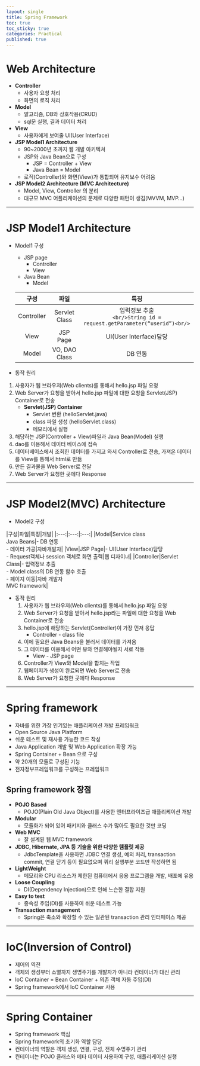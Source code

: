 ```yaml
---
layout: single
title: Spring Framework
toc: true
toc_sticky: true
categories: Practical
published: true
---
```



# Web Architecture
* **Controller**
    * 사용자 요청 처리
    * 화면의 로직 처리
* **Model** 
    * 알고리즘, DB와 상호작용(CRUD)
    * sql문 실행, 결과 데이터 처리
* **View**
    * 사용자에게 보여줄 UI(User Interface)
* **JSP Model1 Architecture**
    * 90~2000년 초까지 웹 개발 아키텍쳐
    * JSP와 Java Bean으로 구성
        * JSP = Controller + View
        * Java Bean = Model
    * 로직(Controller)와 화면(View)가 통합되어 유지보수 어려움
* **JSP Model2 Architecture (MVC Architecture)**
    * Model, View, Controller 의 분리
    * 대규모 MVC 어플리케이션의 문제로 다양한 패턴이 생김(MVVM, MVP…)

------------

# JSP Model1 Architecture
* Model1 구성
    * JSP page
        * Controller
        * View
    * Java Bean
        * Model
          
   |구성|파일|특징|
   |:---:|:---:|:---:|
   |Controller|Servlet Class|입력정보 추출<br/>```<br/>String id = request.getParameter(“userid”)<br/>```|
   |View|JSP Page|UI(User Interface)담당|
   |Model|VO, DAO Class|DB 연동|

* 동작 원리
1. 사용자가 웹 브라우저(Web clients)를 통해서 hello.jsp 파일 요청
2. Web Server가 요청을 받아서 hello.jsp 파일에 대한 요청을 Servlet(JSP) Container로 전송 
      * **Servlet(JSP) Container**
        * Servlet 변환 (helloServlet.java)
        * class 파일 생성 (helloServlet.class)
        * 메모리에서 실행<br/>
3. 해당하는 JSP(Controller + View)파일과 Java Bean(Model) 실행
4. dao를 이용해서 데이터 베이스에 접속
5. 데이터베이스에서 조회한 데이터를 가지고 와서 Controller로 전송, 가져온 데이터를 View를 통해서 html로 만듦
6. 만든 결과물을 Web Server로 전달
7. Web Server가 요청한 곳에다 Response

-------------

# JSP Model2(MVC) Architecture
* Model2 구성

|구성|파일|특징|개발|
|:---:|:---:|:---:|
|Model|Service class<br/>Java Beans|- DB 연동<br/>- 데이터 가공|자바개발자|
|View|JSP Page|- UI(User Interface)담당<br/>- Request객체나 session 객체로 화면 출력|웹 디자이너|
|Controller|Servlet Class|- 입력정보 추출<br/>- Model class의 DB 연동 함수 호출<br/>- 페이지 이동|자바 개발자<br/>MVC framework|

* 동작 원리
   1. 사용자가 웹 브라우저(Web clients)를 통해서 hello.jsp 파일 요청
   2. Web Server가 요청을 받아서 hello.jsp라는 파일에 대한 요청을 Web Container로 전송
   3. hello.jsp에 해당하는 Servlet(Controller)이 가장 먼저 응답
       * Controller - class file
   4. 이에 필요한 Java Beans을 불러서 데이터를 가져옴
   5. 그 데이터를 이용해서 어떤 뷰와 연결해야될지 서로 작동
       * View - JSP page
   6. Controller가 View와 Model을 합치는 작업
   7. 웹페이지가 생성이 완료되면 Web Server로 전송
   8. Web Server가 요청한 곳에다 Response

--------------

# Spring framework
* 자바를 위한 가장 인기있는 애플리케이션 개발 프레임워크
* Open Source Java Platform
* 쉬운 테스트 및 재사용 가능한 코드 작성
* Java Application 개발 및 Web Application 확장 가능
* Spring Container + Bean 으로 구성
* 약 20개의 모듈로 구성된 기능
* 전자정부프레임워크를 구성하는 프레임워크

## Spring framework 장점
* **POJO Based**
    * POJO(Plain Old Java Object)를 사용한 엔터프라이즈급 애플리케이션 개발
* **Modular**
    * 모듈화가 되어 있어 패키지와 클래스 수가 많아도 필요한 것만 코딩
* **Web MVC**
    * 잘 설계된 웹 MVC framework
* **JDBC, Hibernate, JPA 등 기술을 위한 다양한 템플릿 제공**
    * JdbcTemplate을 사용하면 JDBC 연결 생성, 예외 처리, transaction commit, 연결 닫기 등이 필요없으며 쿼리 실행부분 코드만 작성하면 됨
* **LightWeight**
    * 메모리와 CPU 리소스가 제한된 컴퓨터에서 응용 프로그램을 개발, 배포에 유용
* **Loose Coupling**
    * DI(Dependency Injection)으로 인해 느슨한 결합 지원
* **Easy to test**
    * 종속성 주입(DI)를 사용하여 쉬운 테스트 가능
* **Transaction management**
    * Spring은 축소와 확장할 수 있는 일관된 transaction 관리 인터페이스 제공

--------------

# IoC(Inversion of Control)
* 제어의 역전
* 객체의 생성부터 소멸까지 생명주기를 개발자가 아니라 컨테이너가 대신 관리
* IoC Container = Bean Container + 의존 객체 자동 주입(DI)
* Spring framework에서 IoC Container 사용

--------------

# Spring Container
* Spring framework 핵심
* Spring framework의 초기화 역할 담당
* 컨테이너의 역할은 객체 생성, 연결, 구성, 전체 수명주기 관리
* 컨테이너는 POJO 클래스와 메타 데이터 사용하여 구성, 애플리케이션 실행


